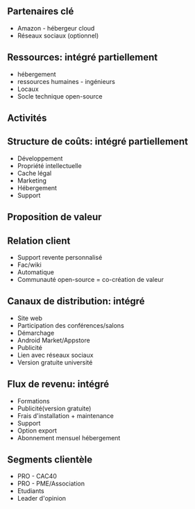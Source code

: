 ﻿## Partenaires clé
* Amazon - hébergeur cloud
* Réseaux sociaux (optionnel)

## Ressources: intégré partiellement
* hébergement
* ressources humaines - ingénieurs
* Locaux
* Socle technique open-source

## Activités

## Structure de coûts: intégré partiellement
* Développement
* Propriété intellectuelle
* Cache légal
* Marketing
* Hébergement
* Support

## Proposition de valeur

## Relation client
* Support revente personnalisé
* Fac/wiki
* Automatique
* Communauté open-source = co-création de valeur

## Canaux de distribution: intégré
* Site web
* Participation des conférences/salons
* Démarchage
* Android Market/Appstore
* Publicité
* Lien avec réseaux sociaux
* Version gratuite université

## Flux de revenu: intégré
* Formations
* Publicité(version gratuite)
* Frais d'installation + maintenance
* Support 
* Option export
* Abonnement mensuel hébergement

## Segments clientèle
* PRO - CAC40
* PRO - PME/Association
* Etudiants
* Leader d'opinion
